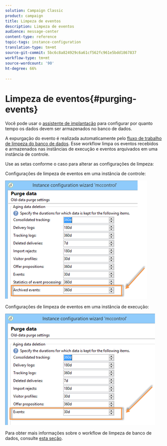 ```yaml
---
solution: Campaign Classic
product: campaign
title: Limpeza de eventos
description: Limpeza de eventos
audience: message-center
content-type: reference
topic-tags: instance-configuration
translation-type: tm+mt
source-git-commit: 5bc6c8a824929c6a61cf562fc961e5bdd1867837
workflow-type: tm+mt
source-wordcount: '90'
ht-degree: 66%

---
```



# Limpeza de eventos{#purging-events}

Você pode usar o [assistente de implantação](../../production/using/database-cleanup-workflow.md#deployment-wizard) para configurar por quanto tempo os dados devem ser armazenados no banco de dados.

A expurgação do evento é realizada automaticamente pelo [fluxo de trabalho de limpeza do banco de dados](../../production/using/database-cleanup-workflow.md). Esse workflow limpa os eventos recebidos e armazenados nas instâncias de execução e eventos arquivados em uma instância de controle.

Use as setas conforme o caso para alterar as configurações de limpeza:

Configurações de limpeza de eventos em uma instância de controle:

![](assets/messagecenter_delete_events_001.png)

Configurações de limpeza de eventos em uma instância de execução:

![](assets/messagecenter_delete_events_002.png)

Para obter mais informações sobre o workflow de limpeza de banco de dados, consulte [esta seção](../../production/using/database-cleanup-workflow.md).
